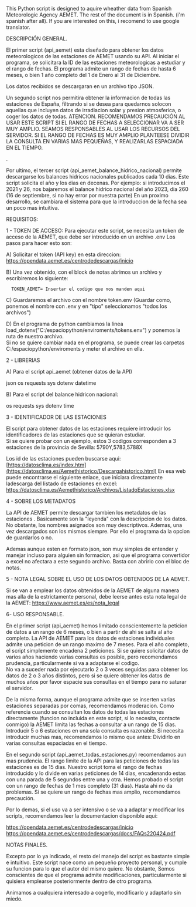 This Python script is designed to aquire wheather data from Spanish Meteorologic Agency AEMET.
The rest of the document is in Spanish. (i'm spanish after all).  If you are interested on this, i recomend to use google translator.



DESCRIPCIÓN GENERAL.

El primer script (api_aemet) esta diseñado para obtener los datos meteorologicos de las estaciones de AEMET usando su API.
Al iniciar el programa, se solicitara la ID de las estaciones meteorologicas a estudiar y el rango de fechas.
El programa admite un rango de fechas de hasta 6 meses, o bien 1 año completo del 1 de Enero al 31 de Diciembre.

Los datos recibidos se descargaran en un archivo tipo JSON.




Un segundo script nos permitira obtener la informacion de todas las estaciones de España,  filtrando si se desea para quedarnos solocon aquellas que incluyen datos de irradiacion solar y presion atmosferica, o coger los datos de todas.
ATENCION. RECOMENDAMOS PRECAUCIÓN AL USAR ESTE SCRIPT SI EL RANGO DE FECHAS A SELECCIONAR VA A SER MUY AMPLIO.
SEAMOS RESPONSABLES AL USAR LOS RECURSOS DEL SERVIDOR.
SI EL RANGO DE FECHAS ES MUY AMPLIO PLANTEESE DIVIDIR LA CONSULTA EN VARIAS MAS PEQUEÑAS, Y REALIZARLAS ESPACIADA EN EL TIEMPO.


.  


Por ultimo, el tercer script (api_aemet_balance_hidrico_nacional) permite descargarse los balances hidricos nacionales publicados cada 10 dias.
Este script solicita el año  y los dias en decenas.  Por ejemplo:   si introducimos el 2021  y 26, nos bajaremos el balance hidrico nacional del año 2023, dia 260  (16 de septiembre, si no hay error por nuestra parte)
En un proximo desarrollo, se cambiara el sistema para que la introduccion de la fecha sea un poco mas intuitiva.



REQUISITOS:


1 - TOKEN DE ACCESO:
Para ejecutar este script, se necesita un token de acceso de la AEMET, que debe ser introducido en un archivo .env
Los pasos para hacer esto son:

A) Solicitar el token (API key)  en esta direccion:   https://opendata.aemet.es/centrodedescargas/inicio

B) Una vez obtenido, con el block de notas abrimos un archivo y escribiremos lo siguiente:

      TOKEN_AEMET= Insertar el codigo que nos manden aqui  

C) Guardaremos el archivo con el nombre token.env (Guardar como, ponemos el nombre con .env y en "tipo" seleccionamos   "todos los archivos")

D) En el programa de python cambiamos la linea load_dotenv("C:/espaciopython/enviroments/tokens.env")  y ponemos la ruta de nuestro archivo.  
   Si no se quiere cambiar nada en el programa, se puede crear las carpetas C:/espaciopython/enviroments  y meter el archivo en ella.







2 - LIBRERIAS

A) Para el script api_aemet (obtener datos de la API)

json
os
requests
sys
dotenv
datetime 



 B) Para el script del balance hidricon nacional:

os
requests
sys
dotenv 
time





3 - IDENTIFICADOR DE LAS ESTACIONES

El script para obtener datos de las estaciones requiere introducir los identificadores de las estaciones que se quieran estudiar.  
Si se quiere probar con un ejemplo, estos 3 codigos corresponden a 3 estaciones de la provincia de Sevilla:  5790Y,5783,5788X

Los id de  las estaciones pueden buscarse aqui:  [https://datosclima.es/index.htm](https://datosclima.es/Aemethistorico/Descargahistorico.html)
En esa web puede encontrarse el siguiente enlace, que iniciara directamente ladescarga del listado de estaciones en excel:  https://datosclima.es/Aemethistorico/Archivos/ListadoEstaciones.xlsx


4 - SOBRE LOS METADATOS

La API de AEMET permite descargar tambien los metadatos de las estaciones . Basicamente son la "leyenda" con la descripcion de los datos.
No obstante, los nombres asignados son muy descriptivos.  Ademas, una vez descargados son los mismos siempre.
Por ello el programa da la opcion de guardarlos o no.

Ademas aunque esten en formato json, son muy simples de entender y manejar  incluso para alguien sin formacion, asi que el programa convertidor a excel no afectara a este segundo archivo. 
Basta con abrirlo con el bloc de notas.




5 - NOTA LEGAL SOBRE EL USO DE LOS DATOS OBTENIDOS DE LA AEMET. 

Si se van a emplear los datos obtenidos de la AEMET de alguna manera mas alla de la estrictamente personal, debe leerse antes esta nota legal de la AEMET:
https://www.aemet.es/es/nota_legal




6- USO RESPONSABLE.

En el primer script (api_aemet)  hemos limitado conscientemente la peticion de datos a un rango de 6 meses, o bien a partir de ahi se salta al  año completo.
La API de AEMET para los datos de estaciones individuales admite una peticion de un rango maximo de 7 meses.  Para el año completo, el script simplemente encadena  2 peticiones.
Si se quiere solicitar datos de varios años haciendo varias consultas es posible, pero recomendamos prudencia, particularmente si va a adaptarse el codigo.  
No va a suceder nada por ejecutarlo 2 o 3 veces seguidas para obtener los datos de 2 o 3 años distintos, pero si se quiere obtener los datos de muchos años por favor espacie sus consultas en el tiempo para no saturar el servidor.


De la misma forma, aunque el programa admite que se inserten varias estaciones separadas por comas, recomendamos moderacion. 
Como referencia cuando se consultan los datos de todas las estaciones directamente (funcion no incluida en este script, si lo necesita, contacte conmigo) la AEMET limita las fechas a consultar a un rango de 15 dias.
Introducir 5 o 6 estaciones en una sola consulta es razonable.  Si necesita introducir muchas mas, recomendamos lo mismo que antes: Dividirlo en varias consultas espaciadas en el tiempo.


En el segundo script (api_aemet_todas_estaciones.py) recomendamos aun mas prudencia. El rango limite de la API para las peticiones de todas las estaciones es de 15 dias.
Nuestro script toma el rango de fechas introducido y lo divide en varias peticiones de 14 dias, encadenando estas con una parada de 5 segundos entre una y otra.
Hemos probado el script con un rango de fechas de 1 mes completo (31 dias). Hasta ahi no da problemas. 
Si se quiere un rango de fechas mas amplio, recomendamos precaución. 



Por lo demas, si el uso va a ser intensivo o se va a adaptar y modificar los scripts, recomendamos leer la documentacion disponible aqui:

https://opendata.aemet.es/centrodedescargas/inicio
https://opendata.aemet.es/centrodedescargas/docs/FAQs220424.pdf




NOTAS FINALES.

Excepto por lo ya indicado, el resto del manejo del script es bastante simple e intuitivo.
Este script nace como un pequeño proyecto personal, y cumple su funcion para lo que el autor del mismo quiere. 
No obstante, Somos conscientes de que el programa admite modificaciones, particularmente si quisiera emplearse posteriormente dentro de otro programa. 


Animamos a cualquiera interesado a cogerlo, modificarlo y adaptarlo sin miedo.




